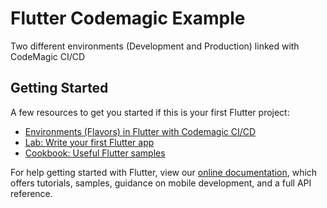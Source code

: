 # Flutter Codemagic Example

Two different environments (Development and Production)
linked with CodeMagic CI/CD


## Getting Started
A few resources to get you started if this is your first Flutter project:
- [Environments (Flavors) in Flutter with Codemagic CI/CD](https://resocoder.com/2020/02/19/environments-flavors-in-flutter-with-codemagic-ci-cd/)
- [Lab: Write your first Flutter app](https://flutter.dev/docs/get-started/codelab)
- [Cookbook: Useful Flutter samples](https://flutter.dev/docs/cookbook)

For help getting started with Flutter, view our
[online documentation](https://flutter.dev/docs), which offers tutorials,
samples, guidance on mobile development, and a full API reference.
